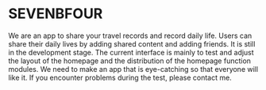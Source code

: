 # SEVENBFOUR
We are an app to share your travel records and record daily life. Users can share their daily lives by adding shared content and adding friends. It is still in the development stage. The current interface is mainly to test and adjust the layout of the homepage and the distribution of the homepage function modules. We need to make an app that is eye-catching so that everyone will like it. If you encounter problems during the test, please contact me.
